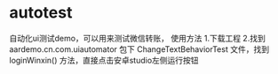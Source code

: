 # autotest
自动化ui测试demo，可以用来测试微信转账，
使用方法
1.下载工程
2.找到 aardemo.cn.com.uiautomator 包下 ChangeTextBehaviorTest 文件，找到loginWinxin() 方法，直接点击安卓studio左侧运行按钮
